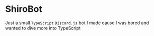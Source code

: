 # ShiroBot
Just a small `TypeScript` `Discord.js` bot I made cause I was bored and wanted to dive more into TypeScript